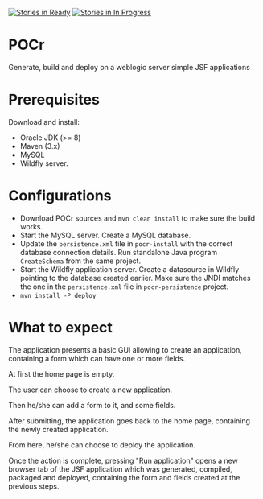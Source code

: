 

[![Stories in Ready](https://badge.waffle.io/micul01/pocr.svg?label=ready&title=Ready)](http://waffle.io/micul01/pocr)
[![Stories in In Progress](https://badge.waffle.io/micul01/pocr.svg?label=in%20progress&title=In%20Progress)](http://waffle.io/micul01/pocr)


# POCr
Generate, build and deploy on a weblogic server simple JSF applications

# Prerequisites

Download and install:

- Oracle JDK (>= 8)
- Maven (3.x)
- MySQL
- Wildfly server.

# Configurations

- Download POCr sources and ``mvn clean install`` to make sure the build works.
- Start the MySQL server. Create a MySQL database. 
- Update the ``persistence.xml`` file in ``pocr-install`` with the correct database connection details. 
Run standalone Java program ``CreateSchema`` from the same project.
- Start the Wildfly application server. 
Create a datasource in Wildfly pointing to the database created earlier. 
Make sure the JNDI matches the one in the ``persistence.xml`` file in ``pocr-persistence`` project.
- ``mvn install -P deploy``

# What to expect

The application presents a basic GUI allowing to create an application, 
containing a form which can have one or more fields.

At first the home page is empty.

The user can choose to create a new application.

Then he/she can add a form to it, and some fields.

After submitting, the application goes back to the home page, containing the newly created application.

From here, he/she can choose to deploy the application.

Once the action is complete, pressing "Run application" opens a new browser tab of the JSF application 
which was generated, compiled, packaged and deployed, containing the form and fields created at the previous steps.


